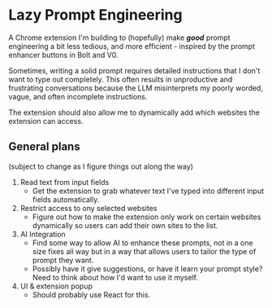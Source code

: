 # Lazy Prompt Engineering

A Chrome extension I'm building to (hopefully) make **_good_** prompt engineering a bit less tedious, and more efficient - inspired by the prompt enhancer buttons in Bolt and V0.

Sometimes, writing a solid prompt requires detailed instructions that I don't want to type out completely. This often results in unproductive and frustrating conversations because the LLM misinterprets my poorly worded, vague, and often incomplete instructions.

The extension should also allow me to dynamically add which websites the extension can access.

## General plans

(subject to change as I figure things out along the way)

1. Read text from input fields
   - Get the extension to grab whatever text I've typed into different input fields automatically.
2. Restrict access to ony selected websites
   - Figure out how to make the extension only work on certain websites dynamically so users can add their own sites to the list.
3. AI Integration
   - Find some way to allow AI to enhance these prompts, not in a one size fixes all way but in a way that allows users to tailor the type of prompt they want.
   - Possibly have it give suggestions, or have it learn your prompt style? Need to think about how I'd want to use it myself.
4. UI & extension popup
   - Should probably use React for this.
